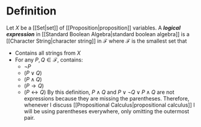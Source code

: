 # Definition
Let $X$ be a [[Set|set]] of [[Proposition|proposition]] variables. A ___logical expression___ in [[Standard Boolean Algebra|standard boolean algebra]] is a [[Character String|character string]] in $\mathcal{F}$ where $\mathcal{F}$ is the smallest set that
- Contains all strings from $X$ 
- For any $P, Q \in \mathcal{F}$, contains:
	- $\lnot P$
	- $(P \lor Q)$
	- $(P \land Q)$
	- $(P \rightarrow Q)$
	- $(P \leftrightarrow Q)$
By this definition, $P \land Q$ and $P \lor \lnot Q \lor P \land Q$ are not expressions because they are missing the parentheses. Therefore, whenever I discuss [[Propositional Calculus|propositional calculus]] I will be using parentheses everywhere, only omitting the outermost pair.